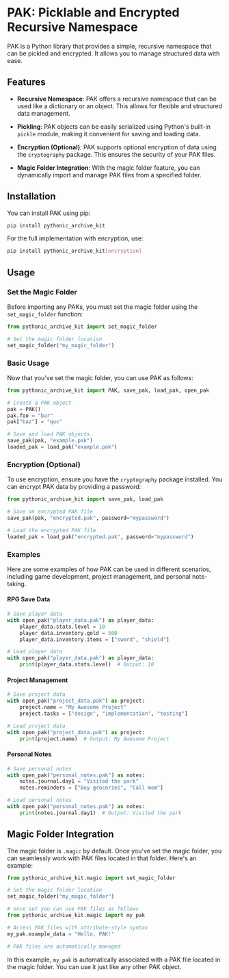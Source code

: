 # PAK: Picklable and Encrypted Recursive Namespace

PAK is a Python library that provides a simple, recursive namespace that can be pickled and encrypted. It allows you to manage structured data with ease.

## Features

- **Recursive Namespace**: PAK offers a recursive namespace that can be used like a dictionary or an object. This allows for flexible and structured data management.

- **Pickling**: PAK objects can be easily serialized using Python's built-in `pickle` module, making it convenient for saving and loading data.

- **Encryption (Optional)**: PAK supports optional encryption of data using the `cryptography` package. This ensures the security of your PAK files.

- **Magic Folder Integration**: With the magic folder feature, you can dynamically import and manage PAK files from a specified folder.

## Installation

You can install PAK using pip:

```bash
pip install pythonic_archive_kit
```

For the full implementation with encryption, use:

```bash
pip install pythonic_archive_kit[encryption]
```

## Usage

### Set the Magic Folder

Before importing any PAKs, you must set the magic folder using the `set_magic_folder` function:

```python
from pythonic_archive_kit import set_magic_folder

# Set the magic folder location
set_magic_folder("my_magic_folder")
```

### Basic Usage

Now that you've set the magic folder, you can use PAK as follows:

```python
from pythonic_archive_kit import PAK, save_pak, load_pak, open_pak

# Create a PAK object
pak = PAK()
pak.foo = "bar"
pak["baz"] = "qux"

# Save and load PAK objects
save_pak(pak, "example.pak")
loaded_pak = load_pak("example.pak")
```

### Encryption (Optional)

To use encryption, ensure you have the `cryptography` package installed. You can encrypt PAK data by providing a password:

```python
from pythonic_archive_kit import save_pak, load_pak

# Save an encrypted PAK file
save_pak(pak, "encrypted.pak", password="mypassword")

# Load the encrypted PAK file
loaded_pak = load_pak("encrypted.pak", password="mypassword")
```

### Examples

Here are some examples of how PAK can be used in different scenarios, including game development, project management, and personal note-taking.

#### RPG Save Data

```python
# Save player data
with open_pak("player_data.pak") as player_data:
    player_data.stats.level = 10
    player_data.inventory.gold = 500
    player_data.inventory.items = ["sword", "shield"]

# Load player data
with open_pak("player_data.pak") as player_data:
    print(player_data.stats.level)  # Output: 10
```

#### Project Management

```python
# Save project data
with open_pak("project_data.pak") as project:
    project.name = "My Awesome Project"
    project.tasks = ["design", "implementation", "testing"]

# Load project data
with open_pak("project_data.pak") as project:
    print(project.name)  # Output: My Awesome Project
```

#### Personal Notes

```python
# Save personal notes
with open_pak("personal_notes.pak") as notes:
    notes.journal.day1 = "Visited the park"
    notes.reminders = ["Buy groceries", "Call mom"]

# Load personal notes
with open_pak("personal_notes.pak") as notes:
    print(notes.journal.day1)  # Output: Visited the park
```

## Magic Folder Integration

The magic folder is `.magic` by default. Once you've set the magic folder, you can seamlessly work with PAK files located in that folder. Here's an example:

```python
from pythonic_archive_kit.magic import set_magic_folder

# Set the magic folder location
set_magic_folder("my_magic_folder")

# once set you can use PAK files as follows
from pythonic_archive_kit.magic import my_pak

# Access PAK files with attribute-style syntax
my_pak.example_data = "Hello, PAK!"

# PAK files are automatically managed
```

In this example, `my_pak` is automatically associated with a PAK file located in the magic folder. You can use it just like any other PAK object.
